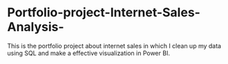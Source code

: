 # Portfolio-project-Internet-Sales-Analysis-
This is the portfolio project about internet sales in which I clean up my data using SQL and make a effective visualization in Power BI.
